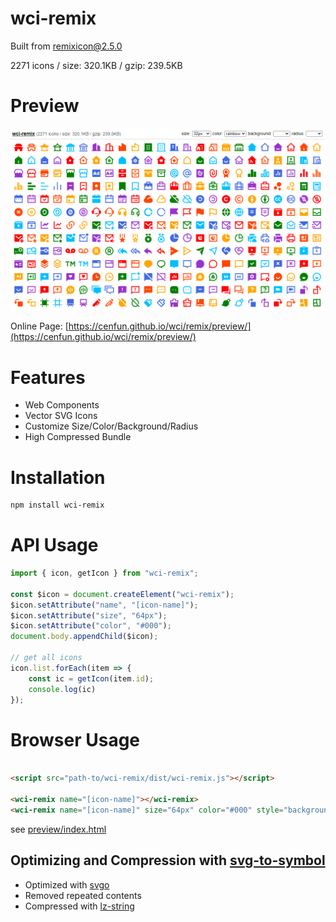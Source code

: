 # wci-remix
Built from [remixicon@2.5.0](https://github.com/Remix-Design/RemixIcon)  

2271 icons / size: 320.1KB / gzip: 239.5KB  



# Preview
![screenshot](preview/screenshot.png)

Online Page: [https://cenfun.github.io/wci/remix/preview/](https://cenfun.github.io/wci/remix/preview/)

# Features
* Web Components
* Vector SVG Icons 
* Customize Size/Color/Background/Radius
* High Compressed Bundle
# Installation
```sh
npm install wci-remix
```
# API Usage
```js
import { icon, getIcon } from "wci-remix";

const $icon = document.createElement("wci-remix");
$icon.setAttribute("name", "[icon-name]");
$icon.setAttribute("size", "64px");
$icon.setAttribute("color", "#000");
document.body.appendChild($icon);

// get all icons
icon.list.forEach(item => {
    const ic = getIcon(item.id);
    console.log(ic)
});
```
# Browser Usage
```html

<script src="path-to/wci-remix/dist/wci-remix.js"></script>

<wci-remix name="[icon-name]"></wci-remix>
<wci-remix name="[icon-name]" size="64px" color="#000" style="background:#f5f5f5;"></wci-remix>
```
see [preview/index.html](preview/index.html)

## Optimizing and Compression with [svg-to-symbol](https://github.com/cenfun/svg-to-symbol)
* Optimized with [svgo](https://github.com/svg/svgo)
* Removed repeated contents
* Compressed with [lz-string](https://github.com/pieroxy/lz-string)